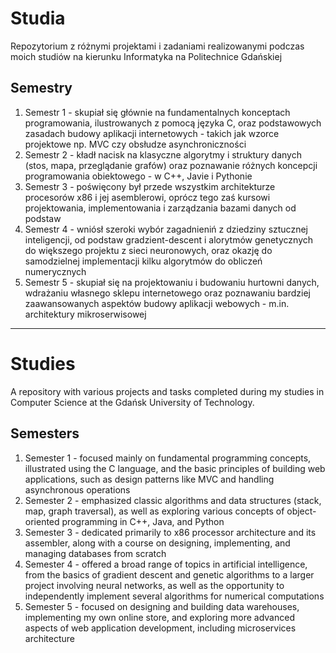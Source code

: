 # Studia
Repozytorium z różnymi projektami i zadaniami realizowanymi podczas moich studiów na kierunku Informatyka na Politechnice Gdańskiej

## Semestry
1. Semestr 1 - skupiał się głównie na fundamentalnych konceptach programowania, ilustrowanych z pomocą języka C, oraz podstawowych zasadach budowy aplikacji internetowych - takich jak wzorce projektowe np. MVC czy obsłudze asynchroniczności
2. Semestr 2 - kładł nacisk na klasyczne algorytmy i struktury danych (stos, mapa, przeglądanie grafów) oraz poznawanie różnych koncepcji programowania obiektowego - w C++, Javie i Pythonie
3. Semestr 3 - poświęcony był przede wszystkim architekturze procesorów x86 i jej asemblerowi, oprócz tego zaś kursowi projektowania, implementowania i zarządzania bazami danych od podstaw
4. Semestr 4 - wniósł szeroki wybór zagadnieniń z dziedziny sztucznej inteligencji, od podstaw gradzient-descent i alorytmów genetycznych do większego projektu z sieci neuronowych, oraz okazję do samodzielnej implementacji kilku algorytmów do obliczeń numerycznych
5. Semestr 5 - skupiał się na projektowaniu i budowaniu hurtowni danych, wdrażaniu własnego sklepu internetowego oraz poznawaniu bardziej zaawansowanych aspektów budowy aplikacji webowych - m.in. architektury mikroserwisowej

---

# Studies
A repository with various projects and tasks completed during my studies in Computer Science at the Gdańsk University of Technology.

## Semesters
1. Semester 1 - focused mainly on fundamental programming concepts, illustrated using the C language, and the basic principles of building web applications, such as design patterns like MVC and handling asynchronous operations
2. Semester 2 - emphasized classic algorithms and data structures (stack, map, graph traversal), as well as exploring various concepts of object-oriented programming in C++, Java, and Python
3. Semester 3 - dedicated primarily to x86 processor architecture and its assembler, along with a course on designing, implementing, and managing databases from scratch
4. Semester 4 - offered a broad range of topics in artificial intelligence, from the basics of gradient descent and genetic algorithms to a larger project involving neural networks, as well as the opportunity to independently implement several algorithms for numerical computations
5. Semester 5 - focused on designing and building data warehouses, implementing my own online store, and exploring more advanced aspects of web application development, including microservices architecture
